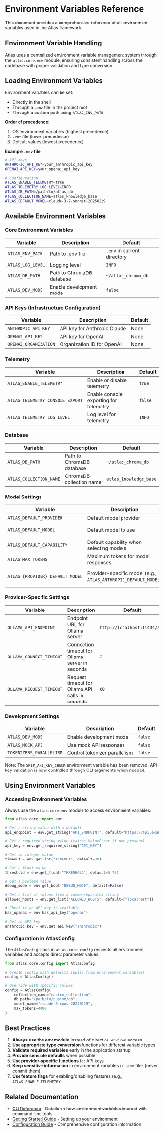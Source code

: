 # Environment Variables Reference

This document provides a comprehensive reference of all environment variables used in the Atlas framework.

## Environment Variable Handling

Atlas uses a centralized environment variable management system through the `atlas.core.env` module, ensuring consistent handling across the codebase with proper validation and type conversion.

## Loading Environment Variables

Environment variables can be set:
- Directly in the shell
- Through a `.env` file in the project root
- Through a custom path using `ATLAS_ENV_PATH`

**Order of precedence:**
1. OS environment variables (highest precedence)
2. `.env` file (lower precedence)
3. Default values (lowest precedence)

**Example `.env` file:**
```bash
# API Keys
ANTHROPIC_API_KEY=your_anthropic_api_key
OPENAI_API_KEY=your_openai_api_key

# Configuration
ATLAS_ENABLE_TELEMETRY=true
ATLAS_TELEMETRY_LOG_LEVEL=INFO
ATLAS_DB_PATH=/path/to/atlas_db
ATLAS_COLLECTION_NAME=atlas_knowledge_base
ATLAS_DEFAULT_MODEL=claude-3-7-sonnet-20250219
```

## Available Environment Variables

### Core Environment Variables

| Variable | Description | Default |
|----------|-------------|---------|
| `ATLAS_ENV_PATH` | Path to .env file | `.env` in current directory |
| `ATLAS_LOG_LEVEL` | Logging level | `INFO` |
| `ATLAS_DB_PATH` | Path to ChromaDB database | `~/atlas_chroma_db` |
| `ATLAS_DEV_MODE` | Enable development mode | `false` |

### API Keys (Infrastructure Configuration)

| Variable | Description | Default |
|----------|-------------|---------|
| `ANTHROPIC_API_KEY` | API key for Anthropic Claude | None |
| `OPENAI_API_KEY` | API key for OpenAI | None |
| `OPENAI_ORGANIZATION` | Organization ID for OpenAI | None |

### Telemetry

| Variable | Description | Default |
|----------|-------------|---------|
| `ATLAS_ENABLE_TELEMETRY` | Enable or disable telemetry | `true` |
| `ATLAS_TELEMETRY_CONSOLE_EXPORT` | Enable console exporting for telemetry | `false` |
| `ATLAS_TELEMETRY_LOG_LEVEL` | Log level for telemetry | `INFO` |

### Database

| Variable | Description | Default |
|----------|-------------|---------|
| `ATLAS_DB_PATH` | Path to ChromaDB database | `~/atlas_chroma_db` |
| `ATLAS_COLLECTION_NAME` | ChromaDB collection name | `atlas_knowledge_base` |

### Model Settings

| Variable | Description | Default |
|----------|-------------|---------|
| `ATLAS_DEFAULT_PROVIDER` | Default model provider | `anthropic` |
| `ATLAS_DEFAULT_MODEL` | Default model to use | `claude-3-7-sonnet-20250219` |
| `ATLAS_DEFAULT_CAPABILITY` | Default capability when selecting models | `inexpensive` |
| `ATLAS_MAX_TOKENS` | Maximum tokens for model responses | `2000` |
| `ATLAS_{PROVIDER}_DEFAULT_MODEL` | Provider-specific model (e.g., `ATLAS_ANTHROPIC_DEFAULT_MODEL`) | Provider-specific default |

### Provider-Specific Settings

| Variable | Description | Default |
|----------|-------------|---------|
| `OLLAMA_API_ENDPOINT` | Endpoint URL for Ollama server | `http://localhost:11434/api` |
| `OLLAMA_CONNECT_TIMEOUT` | Connection timeout for Ollama server in seconds | `2` |
| `OLLAMA_REQUEST_TIMEOUT` | Request timeout for Ollama API calls in seconds | `60` |

### Development Settings

| Variable | Description | Default |
|----------|-------------|---------|
| `ATLAS_DEV_MODE` | Enable development mode | `false` |
| `ATLAS_MOCK_API` | Use mock API responses | `false` |
| `TOKENIZERS_PARALLELISM` | Control tokenizer parallelism | `false` |

Note: The `SKIP_API_KEY_CHECK` environment variable has been removed. API key validation is now controlled through CLI arguments when needed.

## Using Environment Variables

### Accessing Environment Variables

Always use the `atlas.core.env` module to access environment variables:

```python
from atlas.core import env

# Get a string value with a default
api_endpoint = env.get_string("API_ENDPOINT", default="https://api.example.com")

# Get a required string value (raises ValueError if not present)
api_key = env.get_required_string("API_KEY")

# Get an integer value
timeout = env.get_int("TIMEOUT", default=30)

# Get a float value
threshold = env.get_float("THRESHOLD", default=0.75)

# Get a boolean value
debug_mode = env.get_bool("DEBUG_MODE", default=False)

# Get a list of values from a comma-separated string
allowed_hosts = env.get_list("ALLOWED_HOSTS", default=["localhost"])

# Check if an API key is available
has_openai = env.has_api_key("openai")

# Get an API key
anthropic_key = env.get_api_key("anthropic")
```

### Configuration in AtlasConfig

The `AtlasConfig` class in `atlas.core.config` respects all environment variables and accepts direct parameter values:

```python
from atlas.core.config import AtlasConfig

# Create config with defaults (pulls from environment variables)
config = AtlasConfig()

# Override with specific values
config = AtlasConfig(
    collection_name="custom_collection",
    db_path="/path/to/custom/db",
    model_name="claude-3-opus-20240229",
    max_tokens=4000
)
```

## Best Practices

1. **Always use the env module** instead of direct `os.environ` access
2. **Use appropriate type conversion** functions for different variable types
3. **Validate required variables** early in the application startup
4. **Provide sensible defaults** when possible
5. **Use provider-specific functions** for API keys
6. **Keep sensitive information** in environment variables or `.env` files (never commit them)
7. **Use feature flags** for enabling/disabling features (e.g., `ATLAS_ENABLE_TELEMETRY`)

## Related Documentation

- [CLI Reference](./cli.md) - Details on how environment variables interact with command-line tools
- [Getting Started Guide](../guides/getting_started.md) - Setting up your environment
- [Configuration Guide](../guides/configuration.md) - Comprehensive configuration information